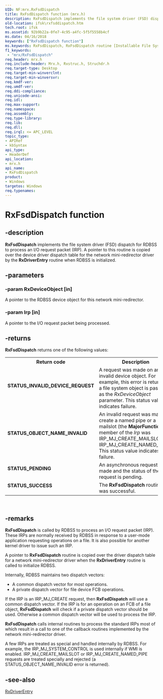 ```yaml
---
UID: NF:mrx.RxFsdDispatch
title: RxFsdDispatch function (mrx.h)
description: RxFsdDispatch implements the file system driver (FSD) dispatch for RDBSS to process an I/O request packet (IRP).
old-location: ifsk\rxfsddispatch.htm
tech.root: ifsk
ms.assetid: 92b9b22a-0fe7-4c95-a4fc-5f5f5558b4cf
ms.date: 04/16/2018
keywords: ["RxFsdDispatch function"]
ms.keywords: RxFsdDispatch, RxFsdDispatch routine [Installable File System Drivers], ifsk.rxfsddispatch, mrx/RxFsdDispatch, rxref_23ec1489-9629-4aef-b0b0-d844364b67a7.xml
f1_keywords:
 - "mrx/RxFsdDispatch"
req.header: mrx.h
req.include-header: Mrx.h, Rxstruc.h, Struchdr.h
req.target-type: Desktop
req.target-min-winverclnt: 
req.target-min-winversvr: 
req.kmdf-ver: 
req.umdf-ver: 
req.ddi-compliance: 
req.unicode-ansi: 
req.idl: 
req.max-support: 
req.namespace: 
req.assembly: 
req.type-library: 
req.lib: 
req.dll: 
req.irql: <= APC_LEVEL
topic_type:
- APIRef
- kbSyntax
api_type:
- HeaderDef
api_location:
- mrx.h
api_name:
- RxFsdDispatch
product:
- Windows
targetos: Windows
req.typenames: 
---
```


# RxFsdDispatch function


## -description


<b>RxFsdDispatch</b> implements the file system driver (FSD) dispatch for RDBSS to process an I/O request packet (IRP). A pointer to this routine is copied over the device driver dispatch table for the network mini-redirector driver by the <b>RxDriverEntry</b> routine when RDBSS is initialized. 


## -parameters




### -param RxDeviceObject [in]

A pointer to the RDBSS device object for this network mini-redirector.


### -param Irp [in]

A pointer to the I/O request packet being processed.


## -returns



<b>RxFsdDispatch</b> returns one of the following values: 

<table>
<tr>
<th>Return code</th>
<th>Description</th>
</tr>
<tr>
<td width="40%">
<dl>
<dt><b>STATUS_INVALID_DEVICE_REQUEST</b></dt>
</dl>
</td>
<td width="60%">
A request was made on an invalid device object. For example, this error is returned if a file system object is passed as the <i>RxDeviceObject</i> parameter. This status value indicates failure.

</td>
</tr>
<tr>
<td width="40%">
<dl>
<dt><b>STATUS_OBJECT_NAME_INVALID</b></dt>
</dl>
</td>
<td width="60%">
An invalid request was made to create a named pipe or a mailslot (the <b>MajorFunction</b> member of the <i>Irp</i> was IRP_MJ_CREATE_MAILSLOT or IRP_MJ_CREATE_NAMED_PIPE). This status value indicates failure.

</td>
</tr>
<tr>
<td width="40%">
<dl>
<dt><b>STATUS_PENDING</b></dt>
</dl>
</td>
<td width="60%">
An asynchronous request was made and the status of the request is pending.

</td>
</tr>
<tr>
<td width="40%">
<dl>
<dt><b>STATUS_SUCCESS</b></dt>
</dl>
</td>
<td width="60%">
The <b>RxFsdDispatch</b> routine call was successful.

</td>
</tr>
</table>
 




## -remarks



<b>RxFsdDispatch</b> is called by RDBSS to process an I/O request packet (IRP). These IRPs are normally received by RDBSS in response to a user-mode application requesting operations on a file. It is also possible for another kernel driver to issue such an IRP. 

A pointer to <b>RxFsdDispatch</b> routine is copied over the driver dispatch table for a network mini-redirector driver when the <b>RxDriverEntry</b> routine is called to initialize RDBSS. 

Internally, RDBSS maintains two dispatch vectors:

<ul>
<li>
A common dispatch vector for most operations.

</li>
<li>
A private dispatch vector for file device FCB operations.

</li>
</ul>
If the IRP is an IRP_MJ_CREATE request, then <b>RxFsdDispatch</b> will use a common dispatch vector. If the IRP is for an operation on an FCB of a file object, <b>RxFsdDispatch</b> will check if a private dispatch vector should be used. Otherwise a common dispatch vector will be used to process the IRP. 

<b>RxFsdDispatch</b> calls internal routines to process the standard IRPs most of which result in a call to one of the callback routines implemented by the network mini-redirector driver. 

A few IRPs are treated as special and handled internally by RDBSS. For example, the IRP_MJ_SYSTEM_CONTROL is used internally if WMI is enabled. IRP_MJ_CREATE_MAILSLOT or IRP_MJ_CREATE_NAMED_PIPE requests are treated specially and rejected (a STATUS_OBJECT_NAME_INVALID error is returned). 




## -see-also




<a href="https://docs.microsoft.com/windows-hardware/drivers/ddi/rxprocs/nf-rxprocs-rxdriverentry">RxDriverEntry</a>
 

 

